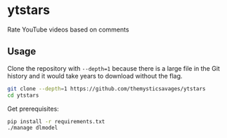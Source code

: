 # ytstars
Rate YouTube videos based on comments

## Usage

Clone the repository with `--depth=1` because there is a large file in the Git history and it would take years to download without the flag.
```bash
git clone --depth=1 https://github.com/themysticsavages/ytstars
cd ytstars
```

Get prerequisites:
```bash
pip install -r requirements.txt
./manage dlmodel
```